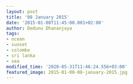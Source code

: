 ```yaml
---
layout: post
title: '08 January 2015'
date: '2015-01-08T11:45:00.001+02:00'
author: Dedunu Dhananjaya
tags:
- ocean
- sunset
- colombo
- sri lanka
- sea
modified_time: '2020-05-31T11:46:24.556+03:00'
featured_image: 2015-01-08-08-january-2015.jpg
---
```

